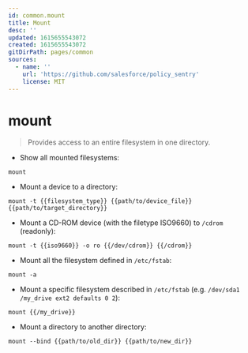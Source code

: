 ```yaml
---
id: common.mount
title: Mount
desc: ''
updated: 1615655543072
created: 1615655543072
gitDirPath: pages/common
sources:
  - name: ''
    url: 'https://github.com/salesforce/policy_sentry'
    license: MIT
---
```

# mount

> Provides access to an entire filesystem in one directory.

- Show all mounted filesystems:

`mount`

- Mount a device to a directory:

`mount -t {{filesystem_type}} {{path/to/device_file}} {{path/to/target_directory}}`

- Mount a CD-ROM device (with the filetype ISO9660) to `/cdrom` (readonly):

`mount -t {{iso9660}} -o ro {{/dev/cdrom}} {{/cdrom}}`

- Mount all the filesystem defined in `/etc/fstab`:

`mount -a`

- Mount a specific filesystem described in `/etc/fstab` (e.g. `/dev/sda1 /my_drive ext2 defaults 0 2`):

`mount {{/my_drive}}`

- Mount a directory to another directory:

`mount --bind {{path/to/old_dir}} {{path/to/new_dir}}`

